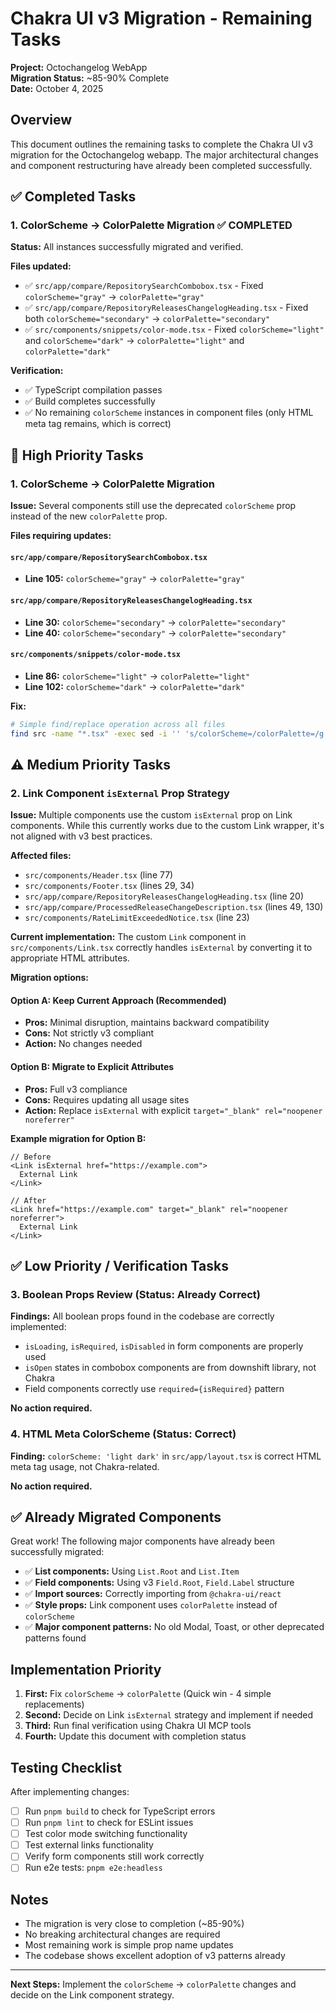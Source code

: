 # Chakra UI v3 Migration - Remaining Tasks

**Project:** Octochangelog WebApp  
**Migration Status:** ~85-90% Complete  
**Date:** October 4, 2025

## Overview

This document outlines the remaining tasks to complete the Chakra UI v3 migration for the Octochangelog webapp. The major architectural changes and component restructuring have already been completed successfully.

## ✅ Completed Tasks

### 1. ColorScheme → ColorPalette Migration ✅ COMPLETED

**Status:** All instances successfully migrated and verified.

**Files updated:**

- ✅ `src/app/compare/RepositorySearchCombobox.tsx` - Fixed `colorScheme="gray"` → `colorPalette="gray"`
- ✅ `src/app/compare/RepositoryReleasesChangelogHeading.tsx` - Fixed both `colorScheme="secondary"` → `colorPalette="secondary"`
- ✅ `src/components/snippets/color-mode.tsx` - Fixed `colorScheme="light"` and `colorScheme="dark"` → `colorPalette="light"` and `colorPalette="dark"`

**Verification:**

- ✅ TypeScript compilation passes
- ✅ Build completes successfully
- ✅ No remaining `colorScheme` instances in component files (only HTML meta tag remains, which is correct)

## 🚨 High Priority Tasks

### 1. ColorScheme → ColorPalette Migration

**Issue:** Several components still use the deprecated `colorScheme` prop instead of the new `colorPalette` prop.

**Files requiring updates:**

#### `src/app/compare/RepositorySearchCombobox.tsx`

- **Line 105:** `colorScheme="gray"` → `colorPalette="gray"`

#### `src/app/compare/RepositoryReleasesChangelogHeading.tsx`

- **Line 30:** `colorScheme="secondary"` → `colorPalette="secondary"`
- **Line 40:** `colorScheme="secondary"` → `colorPalette="secondary"`

#### `src/components/snippets/color-mode.tsx`

- **Line 86:** `colorScheme="light"` → `colorPalette="light"`
- **Line 102:** `colorScheme="dark"` → `colorPalette="dark"`

**Fix:**

```bash
# Simple find/replace operation across all files
find src -name "*.tsx" -exec sed -i '' 's/colorScheme=/colorPalette=/g' {} \;
```

## ⚠️ Medium Priority Tasks

### 2. Link Component `isExternal` Prop Strategy

**Issue:** Multiple components use the custom `isExternal` prop on Link components. While this currently works due to the custom Link wrapper, it's not aligned with v3 best practices.

**Affected files:**

- `src/components/Header.tsx` (line 77)
- `src/components/Footer.tsx` (lines 29, 34)
- `src/app/compare/RepositoryReleasesChangelogHeading.tsx` (line 20)
- `src/app/compare/ProcessedReleaseChangeDescription.tsx` (lines 49, 130)
- `src/components/RateLimitExceededNotice.tsx` (line 23)

**Current implementation:** The custom `Link` component in `src/components/Link.tsx` correctly handles `isExternal` by converting it to appropriate HTML attributes.

**Migration options:**

#### Option A: Keep Current Approach (Recommended)

- **Pros:** Minimal disruption, maintains backward compatibility
- **Cons:** Not strictly v3 compliant
- **Action:** No changes needed

#### Option B: Migrate to Explicit Attributes

- **Pros:** Full v3 compliance
- **Cons:** Requires updating all usage sites
- **Action:** Replace `isExternal` with explicit `target="_blank" rel="noopener noreferrer"`

**Example migration for Option B:**

```tsx
// Before
<Link isExternal href="https://example.com">
  External Link
</Link>

// After
<Link href="https://example.com" target="_blank" rel="noopener noreferrer">
  External Link
</Link>
```

## ✅ Low Priority / Verification Tasks

### 3. Boolean Props Review (Status: Already Correct)

**Findings:** All boolean props found in the codebase are correctly implemented:

- `isLoading`, `isRequired`, `isDisabled` in form components are properly used
- `isOpen` states in combobox components are from downshift library, not Chakra
- Field components correctly use `required={isRequired}` pattern

**No action required.**

### 4. HTML Meta ColorScheme (Status: Correct)

**Finding:** `colorScheme: 'light dark'` in `src/app/layout.tsx` is correct HTML meta tag usage, not Chakra-related.

**No action required.**

## ✅ Already Migrated Components

Great work! The following major components have already been successfully migrated:

- ✅ **List components:** Using `List.Root` and `List.Item`
- ✅ **Field components:** Using v3 `Field.Root`, `Field.Label` structure
- ✅ **Import sources:** Correctly importing from `@chakra-ui/react`
- ✅ **Style props:** Link component uses `colorPalette` instead of `colorScheme`
- ✅ **Major component patterns:** No old Modal, Toast, or other deprecated patterns found

## Implementation Priority

1. **First:** Fix `colorScheme` → `colorPalette` (Quick win - 4 simple replacements)
2. **Second:** Decide on Link `isExternal` strategy and implement if needed
3. **Third:** Run final verification using Chakra UI MCP tools
4. **Fourth:** Update this document with completion status

## Testing Checklist

After implementing changes:

- [ ] Run `pnpm build` to check for TypeScript errors
- [ ] Run `pnpm lint` to check for ESLint issues
- [ ] Test color mode switching functionality
- [ ] Test external links functionality
- [ ] Verify form components still work correctly
- [ ] Run e2e tests: `pnpm e2e:headless`

## Notes

- The migration is very close to completion (~85-90%)
- No breaking architectural changes are required
- Most remaining work is simple prop name updates
- The codebase shows excellent adoption of v3 patterns already

---

**Next Steps:** Implement the `colorScheme` → `colorPalette` changes and decide on the Link component strategy.
